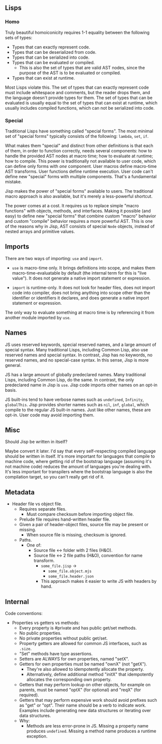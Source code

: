 ## Lisps

### Homo

Truly beautiful homoiconicity requires 1-1 equality between the following sets of types:

* Types that can exactly represent code.
* Types that can be deserialized from code.
* Types that can be serialized into code.
* Types that can be evaluated or compiled.
  * This is also the set of types that are valid AST nodes, since the purpose of the AST is to be evaluated or compiled.
* Types that can exist at runtime.

Most Lisps violate this. The set of types that can exactly represent code must include whitespace and comments, but the reader drops them, and the language doesn't provide types for them. The set of types that can be evaluated is usually equal to the set of types that can exist at runtime, which usually includes compiled functions, which can not be serialized into code.

### Special

Traditional Lisps have something called "special forms". The most minimal set of "special forms" typically consists of the following: `lambda`, `set`, `if`.

What makes them "special" and distinct from other definitions is that each of them, in order to function correctly, needs several components: how to handle the provided AST nodes at macro time; how to evaluate at runtime; how to compile. This power is traditionally not available to user code, which can define only forms with _one_ component. User macros define macro-time AST transforms. User functions define runtime execution. User code can't define new "special" forms with multiple components. That's a fundamental mistake.

Jisp makes the power of "special forms" available to users. The traditional macro approach is also available, but it's merely a less-powerful shortcut.

The power comes at a cost. It requires us to replace simple "macro functions" with objects, methods, and interfaces. Making it possible (and easy) to define new "special forms" that combine custom "macro" behavior and custom "compile" behavior requires a more powerful AST. This is one of the reasons why in Jisp, AST consists of special `Node` objects, instead of nested arrays and primitive values.

## Imports

There are two ways of importing: `use` and `import`.

* `use` is macro-time only. It brings definitions into scope, and makes them macro-time-evaluatable by default (the internal term for this is "live value"). It does not generate a native import statement or expression.

* `import` is runtime-only. It does not look for header files, does not import code into compiler, does not bring anything into scope other than the identifier or identifiers it declares, and does generate a native import statement or expression.

The only way to evaluate something at macro time is by referencing it from another module imported by `use`.

## Names

JS uses reserved keywords, special reserved names, and a large amount of special syntax. Many traditional Lisps, including Common Lisp, also use reserved names and special syntax. In contrast, Jisp has no keywords, no reserved names, and no special-case syntax. In this sense, Jisp is more general.

JS has a large amount of globally predeclared names. Many traditional Lisps, including Common Lisp, do the same. In contrast, the only predeclared name in Jisp is `use`. Jisp code imports other names on an opt-in basis.

JS built-ins tend to have verbose names such as `undefined`, `Infinity`, `globalThis`. Jisp provides shorter names such as `nil`, `inf`, `global`, which compile to the regular JS built-in names. Just like other names, these are opt-in. User code may avoid importing them.

## Misc

Should Jisp be written in itself?

Maybe convert it later. I'd say that every self-respecting compiled language should be written in itself. It's more important for languages that compile to machine code, where getting rid of the bootstrap language (assuming it's not machine code) reduces the amount of languages you're dealing with. It's less important for transpilers where the bootstrap language is also the compilation target, so you can't really get rid of it.

## Metadata

* Header file vs object file.
  * Requires separate files.
    * Must compare checksum before importing object file.
  * Prelude file requires hand-written header file.
  * Given a pair of header-object files, source file may be present or missing.
    * When source file is missing, checksum is ignored.
  * Paths.
    * One of:
      * Source file <-> folder with 2 files (H&O).
      * Source file <-> 2 file paths (H&O), convention for name transform.
        * `some_file.jisp` ->
          * `some_file.object.mjs`
          * `some_file.header.json`
        * This approach makes it easier to write JS with headers by hand.

## Internal

Code conventions:

* Properties vs getters vs methods:
  * Every property is #private and has public get/set methods.
  * No public properties.
  * No private properties without public get/set.
  * Property getters are allowed for common JS interfaces, such as `.size`.
  * "Set" methods have type assertions.
  * Setters are ALWAYS for own properties, named "setX".
  * Getters for own properties must be named "ownX" (not "getX").
    * They're also allowed to idempotently allocate the property.
    * Alternatively, define additional method "initX" that idempotently allocates the corresponding own property.
  * Getters that may perform lookup on other objects, for example on parents, must be named "optX" (for optional) and "reqX" (for required).
  * Getters that may perform expensive work should avoid prefixes such as "get" or "opt". Their name should be a verb to indicate work. Examples include generating new data structures or iterating over data structures.
  * Why:
    * Methods are less error-prone in JS. Missing a property name produces `undefined`. Missing a method name produces a runtime exception.
